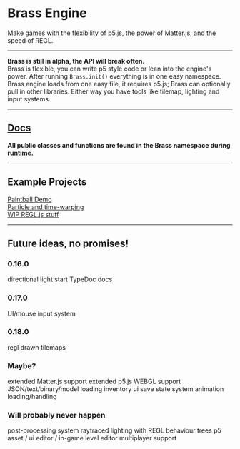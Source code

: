 # Brass Engine

Make games with the flexibility of p5.js, the power of Matter.js, and the speed
of REGL.

---

**Brass is still in alpha, the API will break often.** <br> Brass is flexible,
you can write p5 style code or lean into the engine's power. After running
`Brass.init()` everything is in one easy namespace. Brass engine loads from one
easy file, it requires p5.js; Brass can optionally pull in other libraries.
Either way you have tools like tilemap, lighting and input systems.

---

## [Docs](https://wdsteve.github.io/brass-engine/docs)
**All public classes and functions are found in the Brass namespace during runtime.**

---

## Example Projects

[Paintball Demo](https://wdsteve.github.io/brass-engine/examples/rainbowShooter)
<br>
[Particle and time-warping](https://wdsteve.github.io/brass-engine/examples/particleWarp)
<br>
[WIP REGL.js stuff](https://wdsteve.github.io/brass-engine/examples/shaderTest)
<br>

---

## Future ideas, no promises!
### 0.16.0
directional light
start TypeDoc docs

### 0.17.0
UI/mouse input system

### 0.18.0
regl drawn tilemaps

### Maybe?
extended Matter.js support
extended p5.js WEBGL support
JSON/text/binary/model loading
inventory ui
save state system
animation loading/handling

### Will probably never happen
post-processing system
raytraced lighting with REGL
behaviour trees
p5 asset / ui editor / in-game level editor
multiplayer support